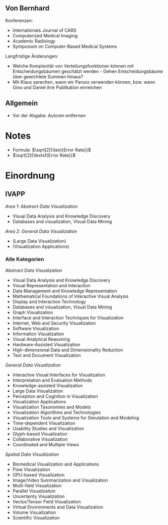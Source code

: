 
## Von Bernhard
Konferenzen:

- Internationals Journal of CARS
- Computerized Medical Imaging
- Academic Radiology
- Symposium on Computer-Based Medical Systems

Langfristige Änderungen:

- Welche Komplexität von Verteilungsfunktionen können mit Entscheidungsbäumen geschätzt werden - Gehen Entscheidungsbäume über gewichtete Summen hinaus?
- Mit Klaus sprechen, wann wir Parsos verwenden können, bzw. wann Gino und Daniel ihre Publikation einreichen

## Allgemein
- Vor der Abgabe: Autoren entfernen

# Notes
- Formula: $\sqrt[2]{\text{Error Rate}}$
- $\sqrt[2]{\textsf{Error Rate}}$

# Einordnung

## IVAPP

_Area 1: Abstract Data Visualization_

- Visual Data Analysis and Knowledge Discovery
- Databases and visualization, Visual Data Mining

_Area 2: General Data Visualization_

- (Large Data Visualization)
- (Visualization Applications)

### Alle Kategorien

_Abstract Data Visualization_

- Visual Data Analysis and Knowledge Discovery
- Visual Representation and Interaction
- Data Management and Knowledge Representation
- Mathematical Foundations of Interactive Visual Analysis
- Display and Interaction Technology
- Databases and visualization, Visual Data Mining
- Graph Visualization
- Interface and Interaction Techniques for Visualization
- Internet, Web and Security Visualization
- Software Visualization
- Information Visualization
- Visual Analytical Reasoning
- Hardware-Assisted Visualization
- High-dimensional Data and Dimensionality Reduction
- Text and Document Visualization

_General Data Visualization_

- Interactive Visual Interfaces for Visualization
- Interpretation and Evaluation Methods
- Knowledge-assisted Visualization
- Large Data Visualization
- Perception and Cognition in Visualization
- Visualization Applications
- Visualization Taxonomies and Models
- Visualization Algorithms and Technologies
- Visualization Tools and Systems for Simulation and Modeling
- Time-dependent Visualization
- Usability Studies and Visualization
- Glyph-based Visualization
- Collaborative Visualization
- Coordinated and Multiple Views

_Spatial Data Visualization_

- Biomedical Visualization and Applications
- Flow Visualization
- GPU-based Visualization
- Image/Video Summarization and Visualization
- Multi-field Visualization
- Parallel Visualization
- Uncertainty Visualization
- Vector/Tensor Field Visualization
- Virtual Environments and Data Visualization
- Volume Visualization
- Scientific Visualization
